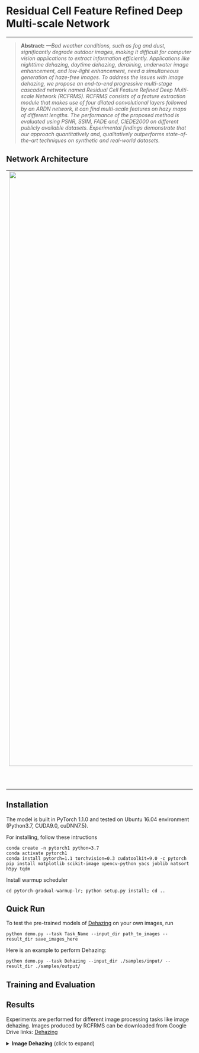 

# Residual Cell Feature Refined Deep Multi-scale Network


<hr />


> **Abstract:** *—Bad weather conditions, such as fog and dust, significantly degrade outdoor images, making it difficult for computer vision applications to extract information efficiently. Applications like nighttime dehazing, daytime dehazing, deraining, underwater image enhancement, and low-light enhancement, need a simultaneous generation of haze-free images. To address the issues with image dehazing, we propose an end-to-end progressive multi-stage cascaded network named Residual Cell Feature Refined Deep Multi-scale Network (RCFRMS). RCFRMS consists of a feature extraction module that makes use of four dilated convolutional layers followed by an ARDN
network, it can find multi-scale features on hazy maps of different lengths. The performance of the proposed method is evaluated using PSNR, SSIM, FADE and, CIEDE2000 on different publicly available datasets. Experimental findings demonstrate that our approach quantitatively and, qualitatively outperforms state-of-the-art techniques on synthetic and real-world datasets.* 

## Network Architecture
<table>
  <tr>
    <td> <img src = "https://i.imgur.com/69c0pQv.png" width="1600"> </td>
    <td> <img src = "https://i.imgur.com/JJAKXOi.png" width="1200"> </td>
  </tr>
  <tr>
    <td><p align="center"><b>Overall Framework of RCFRMS</b></p></td>
    <td><p align="center"> <b>Supervised Attention Module (SAM)</b></p></td>
  </tr>
</table>

## Installation
The model is built in PyTorch 1.1.0 and tested on Ubuntu 16.04 environment (Python3.7, CUDA9.0, cuDNN7.5).

For installing, follow these intructions
```
conda create -n pytorch1 python=3.7
conda activate pytorch1
conda install pytorch=1.1 torchvision=0.3 cudatoolkit=9.0 -c pytorch
pip install matplotlib scikit-image opencv-python yacs joblib natsort h5py tqdm
```

Install warmup scheduler

```
cd pytorch-gradual-warmup-lr; python setup.py install; cd ..
```

## Quick Run

To test the pre-trained models of [Dehazing](https://drive.google.com/file/d/1QwQUVbk6YVOJViCsOKYNykCsdJSVGRtb/view?usp=sharing) on your own images, run 
```
python demo.py --task Task_Name --input_dir path_to_images --result_dir save_images_here
```
Here is an example to perform Dehazing:
```
python demo.py --task Dehazing --input_dir ./samples/input/ --result_dir ./samples/output/
```

## Training and Evaluation


## Results
Experiments are performed for different image processing tasks like image  dehazing. Images produced by RCFRMS can be downloaded from Google Drive links: [Dehazing](https://drive.google.com/drive/folders/12jgrGdIh_lfiSsXyo-QicQuZYcLXp9rP?usp=sharing)
<details>
  <summary> <strong>Image Dehazing</strong> (click to expand) </summary>
<table>
  <tr>
    <td> <img src = "https://i.imgur.com/UIwmY13.png" width="1600"> </td>
    <td> <img src = "https://i.imgur.com/ecSlcEo.png" width="1200"> </td>
  </tr>
  <tr>
    <td><p align="center"><b>Dehazing on Synthetic Datasets.</b></p></td>
    <td><p align="center"><b>Dehazing on Real Dataset.</b></p></td>
  </tr>
</table></details>
